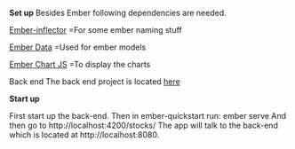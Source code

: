 <b>Set up</b>
Besides Ember following dependencies are needed. 

[Ember-inflector](https://github.com/stefanpenner/ember-inflector)
=For some ember naming stuff

[Ember Data](https://github.com/emberjs/data)
=Used for ember models


[Ember Chart JS](https://github.com/aomran/ember-cli-chart_)
=To display the charts


Back end
The back end project is located [here](https://github.com/metalprogrammer/RubyBackEndStockProject/)

<b>Start up</b>

First start up the back-end. 
Then in ember-quickstart run:
ember serve
And then go to 
http://localhost:4200/stocks/
The app will talk to the back-end which is located at http://localhost:8080. 